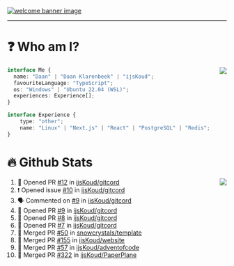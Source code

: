 <h1 align="center" style="display:none;"></h1>

<a href="https://ijskoud.dev/"><img src="https://cdn.ijskoud.dev/files/IIcds5oPKl.png" alt="welcome banner image" /></a>

---

# ❓ Who am I?

<img align="right" src="http://gh-stats.ijskoud.dev/api/top-langs?username=ijsKoud&cache_seconds=1800&layout=compact&hide_border=true&hide_rank=true&show_icons=true&theme=dark&title_color=ffffff&hide_border=true&locale=en" />

```typescript
interface Me {
  name: "Daan" | "Daan Klarenbeek" | "ijsKoud";
  favouriteLanguage: "TypeScript";
  os: "Windows" | "Ubuntu 22.04 (WSL)";
  experiences: Experience[];
}

interface Experience {
    type: "other";
    name: "Linux" | "Next.js" | "React" | "PostgreSQL" | "Redis";
}
```

# 🔥 Github Stats

<img align="right" src="http://gh-stats.ijskoud.dev/api? username=ijsKoud&cache_seconds=1800&hide_border=true&hide_rank=true&show_icons=true&theme=dark&title_color=ffffff&hide_border=true&locale=en">

<!--START_SECTION:activity-->
1. 💪 Opened PR [#12](https://github.com/ijsKoud/gitcord/pull/12) in [ijsKoud/gitcord](https://github.com/ijsKoud/gitcord)
2. ❗️ Opened issue [#10](https://github.com/ijsKoud/gitcord/issues/10) in [ijsKoud/gitcord](https://github.com/ijsKoud/gitcord)
3. 🗣 Commented on [#9](https://github.com/ijsKoud/gitcord/issues/9) in [ijsKoud/gitcord](https://github.com/ijsKoud/gitcord)
4. 💪 Opened PR [#9](https://github.com/ijsKoud/gitcord/pull/9) in [ijsKoud/gitcord](https://github.com/ijsKoud/gitcord)
5. 💪 Opened PR [#8](https://github.com/ijsKoud/gitcord/pull/8) in [ijsKoud/gitcord](https://github.com/ijsKoud/gitcord)
6. 💪 Opened PR [#7](https://github.com/ijsKoud/gitcord/pull/7) in [ijsKoud/gitcord](https://github.com/ijsKoud/gitcord)
7. 🎉 Merged PR [#50](https://github.com/snowcrystals/template/pull/50) in [snowcrystals/template](https://github.com/snowcrystals/template)
8. 🎉 Merged PR [#155](https://github.com/ijsKoud/website/pull/155) in [ijsKoud/website](https://github.com/ijsKoud/website)
9. 🎉 Merged PR [#57](https://github.com/ijsKoud/adventofcode/pull/57) in [ijsKoud/adventofcode](https://github.com/ijsKoud/adventofcode)
10. 🎉 Merged PR [#322](https://github.com/ijsKoud/PaperPlane/pull/322) in [ijsKoud/PaperPlane](https://github.com/ijsKoud/PaperPlane)
<!--END_SECTION:activity-->

<h1 align="center" style="display:none;"></h1>
